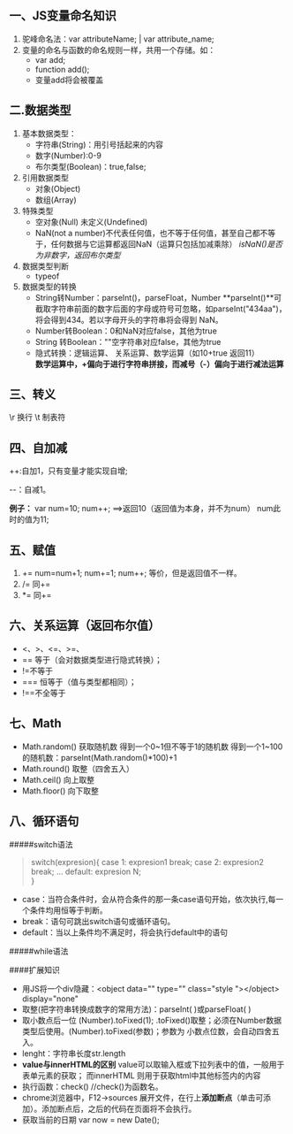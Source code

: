 一、JS变量命名知识
---

1. 驼峰命名法：var attributeName; | var attribute_name;
2. 变量的命名与函数的命名规则一样，共用一个存储。如：
    * var add;
    * function add();
    * 变量add将会被覆盖
  
二.数据类型
---
1. 基本数据类型：
    * 字符串(String)：用引号括起来的内容
    * 数字(Number):0-9
    * 布尔类型(Boolean)：true,false;
2. 引用数据类型
    * 对象(Object)
    * 数组(Array)
3. 特殊类型
    * 空对象(Null)
      未定义(Undefined)
    * NaN(not a number)不代表任何值，也不等于任何值，甚至自己都不等于，任何数据与它运算都返回NaN（运算只包括加减乘除）
      *isNaN()是否为非数字，返回布尔类型*
4. 数据类型判断
    * typeof
5. 数据类型的转换
    * String转Number：parseInt()，parseFloat，Number
      **parseInt()**可截取字符串前面的数字后面的字母或符号可忽略，如parseInt("434aa")，将会得到434。若以字母开头的字符串将会得到 NaN。
    * Number转Boolean：0和NaN对应false，其他为true
    * String 转Boolean：""空字符串对应false，其他为true
    * 隐式转换：逻辑运算、 关系运算、数学运算（如10+true  返回11）   
        **数学运算中，+偏向于进行字符串拼接，而减号（-）偏向于进行减法运算**

三、转义 
---
\r  换行  \t 制表符

四、自加减
---
++:自加1，只有变量才能实现自增;

--：自减1。

**例子：**
var num=10;
num++; ==>返回10（返回值为本身，并不为num）
num此时的值为11;

五、赋值
---
1. += num=num+1; num+=1; num++; 等价，但是返回值不一样。
2. /= 同+=
3. *= 同+=

六、关系运算（返回布尔值）     
---
* <、>、<=、>=、
* == 等于（会对数据类型进行隐式转换）；
* !=不等于
* === 恒等于（值与类型都相同）；
* !==不全等于

七、Math
---
* Math.random() 获取随机数
  得到一个0~1但不等于1的随机数
  得到一个1~100的随机数：parseInt(Math.random()*100)+1
* Math.round() 取整（四舍五入）
* Math.ceil() 向上取整
* Math.floor() 向下取整

八、循环语句
---

#####switch语法
>switch(expresion){
    case 1:
      expresion1
      break;
    case 2:
      expresion2
      break;
    ...
    default:
      expresion N;  
  }

* case：当符合条件时，会从符合条件的那一条case语句开始，依次执行,每一个条件均用恒等于判断。
* break：语句可跳出switch语句或循环语句。
* default：当以上条件均不满足时，将会执行default中的语句

#####while语法









####扩展知识
* 用JS将一个div隐藏：<object data="" type="" class="style "\></object\>  display="none"
* 取整(把字符串转换成数字的常用方法)：parseInt( )或parseFloat( )
* 取小数点后一位 (Number).toFixed(1);
 .toFixed()取整；必须在Number数据类型后使用。(Number).toFixed(参数)；参数为    小数点位数，会自动四舍五入。
* lenght：字符串长度str.length
* **value与innerHTML的区别**
  value可以取输入框或下拉列表中的值，一般用于表单元素的获取；
  而innerHTML 则用于获取html中其他标签内的内容
* 执行函数：check() //check()为函数名。
* chrome浏览器中，F12→sources 展开文件，在行上**添加断点**（单击可添加）。添加断点后，之后的代码在页面将不会执行。
* 获取当前的日期 var now = new Date();
